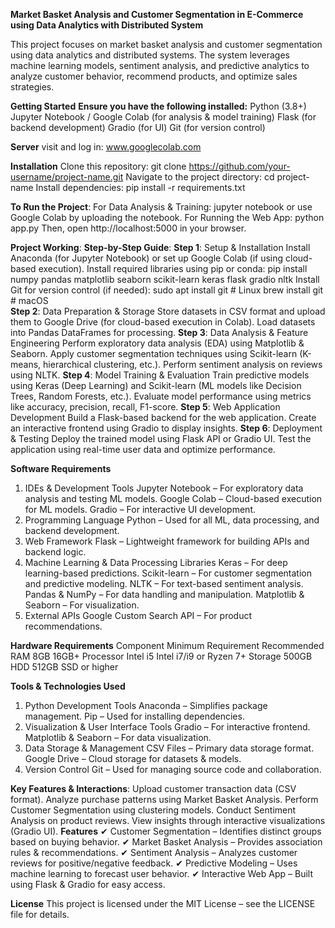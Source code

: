 **Market Basket Analysis and Customer Segmentation in E-Commerce using Data Analytics with Distributed System**

This project focuses on market basket analysis and customer segmentation using data analytics and distributed systems. The system leverages machine learning models, sentiment analysis, and predictive analytics to analyze customer behavior, recommend products, and optimize sales strategies.

**Getting Started**
**Ensure you have the following installed:**
Python (3.8+)
Jupyter Notebook / Google Colab (for analysis & model training)
Flask (for backend development)
Gradio (for UI)
Git (for version control)

**Server** 
visit and log in: www.googlecolab.com

**Installation**
Clone this repository: git clone https://github.com/your-username/project-name.git
Navigate to the project directory: cd project-name
Install dependencies: pip install -r requirements.txt

**To Run the Project**:
For Data Analysis & Training: jupyter notebook or use Google Colab by uploading the notebook.
For Running the Web App: python app.py
Then, open http://localhost:5000 in your browser.

**Project Working**: 
**Step-by-Step Guide**:
**Step 1**: Setup & Installation
Install Anaconda (for Jupyter Notebook) or set up Google Colab (if using cloud-based execution).
Install required libraries using pip or conda: pip install numpy pandas matplotlib seaborn scikit-learn keras flask gradio nltk
Install Git for version control (if needed): sudo apt install git  # Linux  brew install git  # macOS  
**Step 2**: Data Preparation & Storage
Store datasets in CSV format and upload them to Google Drive (for cloud-based execution in Colab).
Load datasets into Pandas DataFrames for processing.
**Step 3**: Data Analysis & Feature Engineering
Perform exploratory data analysis (EDA) using Matplotlib & Seaborn.
Apply customer segmentation techniques using Scikit-learn (K-means, hierarchical clustering, etc.).
Perform sentiment analysis on reviews using NLTK.
**Step 4**: Model Training & Evaluation
Train predictive models using Keras (Deep Learning) and Scikit-learn (ML models like Decision Trees, Random Forests, etc.).
Evaluate model performance using metrics like accuracy, precision, recall, F1-score.
**Step 5**: Web Application Development
Build a Flask-based backend for the web application.
Create an interactive frontend using Gradio to display insights.
**Step 6**: Deployment & Testing
Deploy the trained model using Flask API or Gradio UI.
Test the application using real-time user data and optimize performance.

**Software Requirements**
1. IDEs & Development Tools
Jupyter Notebook – For exploratory data analysis and testing ML models.
Google Colab – Cloud-based execution for ML models.
Gradio – For interactive UI development.
2. Programming Language
Python – Used for all ML, data processing, and backend development.
3. Web Framework
Flask – Lightweight framework for building APIs and backend logic.
4. Machine Learning & Data Processing Libraries
Keras – For deep learning-based predictions.
Scikit-learn – For customer segmentation and predictive modeling.
NLTK – For text-based sentiment analysis.
Pandas & NumPy – For data handling and manipulation.
Matplotlib & Seaborn – For visualization.
5. External APIs
Google Custom Search API – For product recommendations.

**Hardware Requirements**
Component	Minimum Requirement	Recommended
RAM	8GB	16GB+
Processor	Intel i5	Intel i7/i9 or Ryzen 7+
Storage	500GB HDD	512GB SSD or higher

**Tools & Technologies Used**
1. Python Development Tools
Anaconda – Simplifies package management.
Pip – Used for installing dependencies.
2. Visualization & User Interface Tools
Gradio – For interactive frontend.
Matplotlib & Seaborn – For data visualization.
3. Data Storage & Management
CSV Files – Primary data storage format.
Google Drive – Cloud storage for datasets & models.
4. Version Control
Git – Used for managing source code and collaboration.

**Key Features & Interactions**:
Upload customer transaction data (CSV format).
Analyze purchase patterns using Market Basket Analysis.
Perform Customer Segmentation using clustering models.
Conduct Sentiment Analysis on product reviews.
View insights through interactive visualizations (Gradio UI).
**Features**
✔ Customer Segmentation – Identifies distinct groups based on buying behavior.
✔ Market Basket Analysis – Provides association rules & recommendations.
✔ Sentiment Analysis – Analyzes customer reviews for positive/negative feedback.
✔ Predictive Modeling – Uses machine learning to forecast user behavior.
✔ Interactive Web App – Built using Flask & Gradio for easy access.

**License**
This project is licensed under the MIT License – see the LICENSE file for details.
